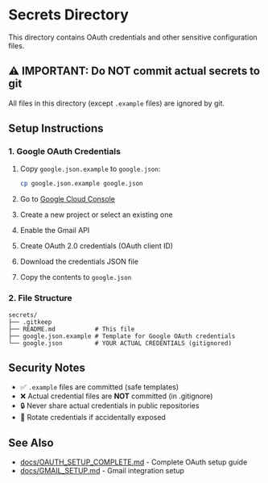 # Secrets Directory

This directory contains OAuth credentials and other sensitive configuration files.

## ⚠️ IMPORTANT: Do NOT commit actual secrets to git

All files in this directory (except `.example` files) are ignored by git.

## Setup Instructions

### 1. Google OAuth Credentials

1. Copy `google.json.example` to `google.json`:

   ```bash
   cp google.json.example google.json
   ```

2. Go to [Google Cloud Console](https://console.cloud.google.com/)
3. Create a new project or select an existing one
4. Enable the Gmail API
5. Create OAuth 2.0 credentials (OAuth client ID)
6. Download the credentials JSON file
7. Copy the contents to `google.json`

### 2. File Structure

```
secrets/
├── .gitkeep
├── README.md           # This file
├── google.json.example # Template for Google OAuth credentials
└── google.json         # YOUR ACTUAL CREDENTIALS (gitignored)
```

## Security Notes

- ✅ `.example` files are committed (safe templates)
- ❌ Actual credential files are **NOT** committed (in .gitignore)
- 🔒 Never share actual credentials in public repositories
- 🔄 Rotate credentials if accidentally exposed

## See Also

- [docs/OAUTH_SETUP_COMPLETE.md](../docs/OAUTH_SETUP_COMPLETE.md) - Complete OAuth setup guide
- [docs/GMAIL_SETUP.md](../docs/GMAIL_SETUP.md) - Gmail integration setup
